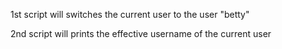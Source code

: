 1st script will switches the current user to the user "betty"

2nd script will prints the effective username of the current user
